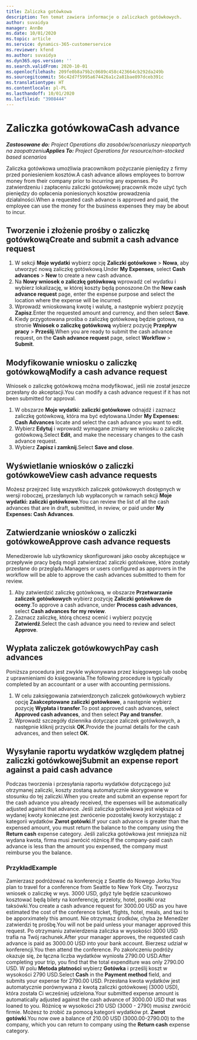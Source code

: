 ```yaml
---
title: Zaliczka gotówkowa
description: Ten temat zawiera informacje o zaliczkach gotówkowych.
author: suvaidya
manager: AnnBe
ms.date: 10/01/2020
ms.topic: article
ms.service: dynamics-365-customerservice
ms.reviewer: kfend
ms.author: suvaidya
ms.dyn365.ops.version: ''
ms.search.validFrom: 2020-10-01
ms.openlocfilehash: 209fe0b8a79b2c0689c458c423664cb292da249b
ms.sourcegitcommit: 56c42d7f5995a674426a1c2a81bae897dceb391c
ms.translationtype: HT
ms.contentlocale: pl-PL
ms.lasthandoff: 10/01/2020
ms.locfileid: "3908444"
---
```

# <a name="cash-advance"></a><span data-ttu-id="1168c-103">Zaliczka gotówkowa</span><span class="sxs-lookup"><span data-stu-id="1168c-103">Cash advance</span></span>

<span data-ttu-id="1168c-104">_**Zastosowane do:** Project Operations dla zasobów/scenariuszy nieopartych na zaopatrzeniu_</span><span class="sxs-lookup"><span data-stu-id="1168c-104">_**Applies To:** Project Operations for resource/non-stocked based scenarios_</span></span>

<span data-ttu-id="1168c-105">Zaliczka gotówkowa umożliwia pracownikom pożyczanie pieniędzy z firmy przed poniesieniem kosztów.</span><span class="sxs-lookup"><span data-stu-id="1168c-105">A cash advance allows employees to borrow money from their company prior to incurring any expenses.</span></span> <span data-ttu-id="1168c-106">Po zatwierdzeniu i zapłaceniu zaliczki gotówkowej pracownik może użyć tych pieniędzy do opłacenia poniesionych kosztów prowadzenia działalności.</span><span class="sxs-lookup"><span data-stu-id="1168c-106">When a requested cash advance is approved and paid, the employee can use the money for the business expenses they may be about to incur.</span></span> 

## <a name="create-and-submit-a-cash-advance-request"></a><span data-ttu-id="1168c-107">Tworzenie i złożenie prośby o zaliczkę gotówkową</span><span class="sxs-lookup"><span data-stu-id="1168c-107">Create and submit a cash advance request</span></span>

1. <span data-ttu-id="1168c-108">W sekcji **Moje wydatki** wybierz opcję **Zaliczki gotówkowe** > **Nowa**, aby utworzyć nową zaliczkę gotówkową.</span><span class="sxs-lookup"><span data-stu-id="1168c-108">Under **My Expenses**, select **Cash advances** > **New** to create a new cash advance.</span></span> 
2. <span data-ttu-id="1168c-109">Na **Nowy wniosek o zaliczkę gotówkową** wprowadź cel wydatku i wybierz lokalizację, w której koszty będą ponoszone.</span><span class="sxs-lookup"><span data-stu-id="1168c-109">On the **New cash advance request** page, enter the expense purpose and select the location where the expense will be incurred.</span></span>
3. <span data-ttu-id="1168c-110">Wprowadź wnioskowaną kwotę i walutę, a następnie wybierz pozycję **Zapisz**.</span><span class="sxs-lookup"><span data-stu-id="1168c-110">Enter the requested amount and currency, and then select **Save**.</span></span> 
4. <span data-ttu-id="1168c-111">Kiedy przygotowana prośba o zaliczkę gotówkową będzie gotowa, na stronie **Wniosek o zaliczkę gotówkową** wybierz pozycję **Przepływ pracy** > **Prześlij**.</span><span class="sxs-lookup"><span data-stu-id="1168c-111">When you are ready to submit the cash advance request, on the **Cash advance request** page, select **Workflow** > **Submit**.</span></span>

## <a name="modify-a-cash-advance-request"></a><span data-ttu-id="1168c-112">Modyfikowanie wniosku o zaliczkę gotówkową</span><span class="sxs-lookup"><span data-stu-id="1168c-112">Modify a cash advance request</span></span>

<span data-ttu-id="1168c-113">Wniosek o zaliczkę gotówkową można modyfikować, jeśli nie został jeszcze przesłany do akceptacji.</span><span class="sxs-lookup"><span data-stu-id="1168c-113">You can modify a cash advance request if it has not been submitted for approval.</span></span>

1. <span data-ttu-id="1168c-114">W obszarze **Moje wydatki: zaliczki gotówkowe** odnajdź i zaznacz zaliczkę gotówkową, która ma być edytowana.</span><span class="sxs-lookup"><span data-stu-id="1168c-114">Under **My Expenses: Cash Advances** locate and select the cash advance you want to edit.</span></span>
2. <span data-ttu-id="1168c-115">Wybierz **Edytuj** i wprowadź wymagane zmiany we wniosku o zaliczkę gotówkową.</span><span class="sxs-lookup"><span data-stu-id="1168c-115">Select **Edit**, and make the necessary changes to the cash advance request.</span></span> 
3. <span data-ttu-id="1168c-116">Wybierz **Zapisz i zamknij**.</span><span class="sxs-lookup"><span data-stu-id="1168c-116">Select **Save and close**.</span></span>


## <a name="view-cash-advance-requests"></a><span data-ttu-id="1168c-117">Wyświetlanie wniosków o zaliczki gotówkowe</span><span class="sxs-lookup"><span data-stu-id="1168c-117">View cash advance requests</span></span>
<span data-ttu-id="1168c-118">Możesz przejrzeć listę wszystkich zaliczek gotówkowych dostępnych w wersji roboczej, przesłanych lub wypłaconych w ramach sekcji **Moje wydatki: zaliczki gotówkowe**.</span><span class="sxs-lookup"><span data-stu-id="1168c-118">You can review the list of all the cash advances that are in draft, submitted, in review, or paid under **My Expenses: Cash Advances**.</span></span> 

## <a name="approve-cash-advance-requests"></a><span data-ttu-id="1168c-119">Zatwierdzanie wniosków o zaliczki gotówkowe</span><span class="sxs-lookup"><span data-stu-id="1168c-119">Approve cash advance requests</span></span>

<span data-ttu-id="1168c-120">Menedżerowie lub użytkownicy skonfigurowani jako osoby akceptujące w przepływie pracy będą mogli zatwierdzać zaliczki gotówkowe, które zostały przesłane do przeglądu.</span><span class="sxs-lookup"><span data-stu-id="1168c-120">Managers or users configured as approvers in the workflow will be able to approve the cash advances submitted to them for review.</span></span> 

1. <span data-ttu-id="1168c-121">Aby zatwierdzić zaliczkę gotówkową, w obszarze **Przetwarzanie zaliczek gotówkowych** wybierz pozycję **Zaliczki gotówkowe do oceny**.</span><span class="sxs-lookup"><span data-stu-id="1168c-121">To approve a cash advance, under **Process cash advances**, select **Cash advances for my review**.</span></span>
2. <span data-ttu-id="1168c-122">Zaznacz zaliczkę, którą chcesz ocenić i wybierz pozycję **Zatwierdź**.</span><span class="sxs-lookup"><span data-stu-id="1168c-122">Select the cash advance you need to review and select **Approve**.</span></span>  

## <a name="pay-cash-advances"></a><span data-ttu-id="1168c-123">Wypłata zaliczek gotówkowych</span><span class="sxs-lookup"><span data-stu-id="1168c-123">Pay cash advances</span></span> 
<span data-ttu-id="1168c-124">Poniższa procedura jest zwykle wykonywana przez księgowego lub osobę z uprawnieniami do księgowania.</span><span class="sxs-lookup"><span data-stu-id="1168c-124">The following procedure is typically completed by an accountant or a user with accounting permissions.</span></span>

1. <span data-ttu-id="1168c-125">W celu zaksięgowania zatwierdzonych zaliczek gotówkowych wybierz opcję **Zaakceptowane zaliczki gotówkowe**, a następnie wybierz pozycję **Wypłata i transfer**.</span><span class="sxs-lookup"><span data-stu-id="1168c-125">To post approved cash advances, select **Approved cash advances**, and then select **Pay and transfer**.</span></span>  
2. <span data-ttu-id="1168c-126">Wprowadź szczegóły dziennika dotyczące zaliczek gotówkowych, a następnie kliknij przycisk **OK**.</span><span class="sxs-lookup"><span data-stu-id="1168c-126">Provide the journal details for the cash advances, and then select **OK**.</span></span> 

## <a name="submit-an-expense-report-against-a-paid-cash-advance"></a><span data-ttu-id="1168c-127">Wysyłanie raportu wydatków względem płatnej zaliczki gotówkowej</span><span class="sxs-lookup"><span data-stu-id="1168c-127">Submit an expense report against a paid cash advance</span></span> 

<span data-ttu-id="1168c-128">Podczas tworzenia i przesyłania raportu wydatków dotyczącego już otrzymanej zaliczki, koszty zostaną automatycznie skorygowane w stosunku do tej zaliczki.</span><span class="sxs-lookup"><span data-stu-id="1168c-128">When you create and submit an expense report for the cash advance you already received, the expenses will be automatically adjusted against that advance.</span></span> <span data-ttu-id="1168c-129">Jeśli zaliczka gotówkowa jest większa od wydanej kwoty konieczne jest zwrócenie pozostałej kwoty korzystając z kategorii wydatków **Zwrot gotówki**.</span><span class="sxs-lookup"><span data-stu-id="1168c-129">If your cash advance is greater than the expensed amount, you must return the balance to the company using the **Return cash** expense category.</span></span> <span data-ttu-id="1168c-130">Jeśli zaliczka gotówkowa jest mniejsza niż wydana kwota, firma musi zwrócić różnicę.</span><span class="sxs-lookup"><span data-stu-id="1168c-130">If the company-paid cash advance is less than the amount you expensed, the company must reimburse you the balance.</span></span> 

### <a name="example"></a><span data-ttu-id="1168c-131">Przykład</span><span class="sxs-lookup"><span data-stu-id="1168c-131">Example</span></span>
<span data-ttu-id="1168c-132">Zamierzasz podróżować na konferencję z Seattle do Nowego Jorku.</span><span class="sxs-lookup"><span data-stu-id="1168c-132">You plan to travel for a conference from Seattle to New York City.</span></span> <span data-ttu-id="1168c-133">Tworzysz wniosek o zaliczkę w wys. 3000 USD, gdyż tyle będzie szacunkowo kosztować będą bilety na konferencję, przeloty, hotel, posiłki oraz taksówki.</span><span class="sxs-lookup"><span data-stu-id="1168c-133">You create a cash advance request for 3000.00 USD as you have estimated the cost of the conference ticket, flights, hotel, meals, and taxi to be apporximately this amount.</span></span> <span data-ttu-id="1168c-134">Nie otrzymasz środków, chyba że Menedżer zatwierdzi tę prośbę.</span><span class="sxs-lookup"><span data-stu-id="1168c-134">You will not be paid unless your manager approved this request.</span></span> <span data-ttu-id="1168c-135">Po otrzymaniu zatwierdzenia zaliczka w wysokości 3000 USD trafia na Twój rachunek.</span><span class="sxs-lookup"><span data-stu-id="1168c-135">After your manager approves, the requested cash advance is paid as 3000.00 USD into your bank account.</span></span> <span data-ttu-id="1168c-136">Bierzesz udział w konferencji.</span><span class="sxs-lookup"><span data-stu-id="1168c-136">You then attend the conference.</span></span> <span data-ttu-id="1168c-137">Po zakończeniu podróży okazuje się, że łączna liczba wydatków wyniosła 2790.00 USD.</span><span class="sxs-lookup"><span data-stu-id="1168c-137">After completing your trip, you find that the total expenditure was only 2790.00 USD.</span></span> <span data-ttu-id="1168c-138">W polu **Metoda płatności** wybierz **Gotówka** i prześlij koszt w wysokości 2790 USD.</span><span class="sxs-lookup"><span data-stu-id="1168c-138">Select **Cash** in the **Payment method** field, and submits your expense for 2790.00 USD.</span></span> <span data-ttu-id="1168c-139">Przesłana kwota wydatków jest automatycznie porównywana z kwotą zaliczki gotówkowej (3000 USD), która została Ci wcześniej udzielona.</span><span class="sxs-lookup"><span data-stu-id="1168c-139">Your submitted expense amount is automatically adjusted against the cash advance of 3000.00 USD that was loaned to you.</span></span> <span data-ttu-id="1168c-140">Różnicę w wysokości 210 USD (3000 - 2790) musisz zwrócić firmie. Możesz to zrobić za pomocą kategorii wydatków pt. **Zwrot gotówki**.</span><span class="sxs-lookup"><span data-stu-id="1168c-140">You now owe a balance of 210.00 USD (3000.00-2790.00) to the company, which you can return to company using the **Return cash** expense category.</span></span> 
